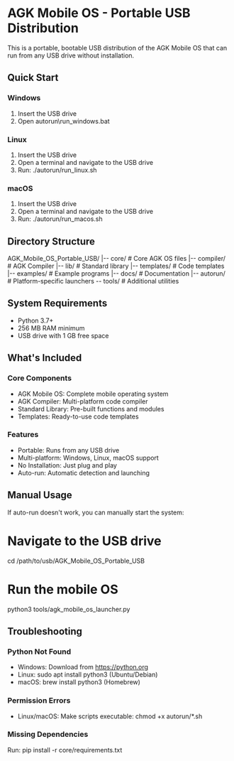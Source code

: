 # AGK Mobile OS - Portable USB Distribution

This is a portable, bootable USB distribution of the AGK Mobile OS that can run from any USB drive without installation.

## Quick Start

### Windows
1. Insert the USB drive
2. Open autorun\run_windows.bat

### Linux
1. Insert the USB drive
2. Open a terminal and navigate to the USB drive
3. Run: ./autorun/run_linux.sh

### macOS
1. Insert the USB drive
2. Open a terminal and navigate to the USB drive
3. Run: ./autorun/run_macos.sh

## Directory Structure

AGK_Mobile_OS_Portable_USB/
|-- core/              # Core AGK OS files
|-- compiler/          # AGK Compiler
|-- lib/               # Standard library
|-- templates/         # Code templates
|-- examples/          # Example programs
|-- docs/              # Documentation
|-- autorun/           # Platform-specific launchers
-- tools/             # Additional utilities

## System Requirements

- Python 3.7+
- 256 MB RAM minimum
- USB drive with 1 GB free space

## What's Included

### Core Components
- AGK Mobile OS: Complete mobile operating system
- AGK Compiler: Multi-platform code compiler
- Standard Library: Pre-built functions and modules
- Templates: Ready-to-use code templates

### Features
- Portable: Runs from any USB drive
- Multi-platform: Windows, Linux, macOS support
- No Installation: Just plug and play
- Auto-run: Automatic detection and launching

## Manual Usage

If auto-run doesn't work, you can manually start the system:

# Navigate to the USB drive
cd /path/to/usb/AGK_Mobile_OS_Portable_USB

# Run the mobile OS
python3 tools/agk_mobile_os_launcher.py

## Troubleshooting

### Python Not Found
- Windows: Download from https://python.org
- Linux: sudo apt install python3 (Ubuntu/Debian)
- macOS: brew install python3 (Homebrew)

### Permission Errors
- Linux/macOS: Make scripts executable: chmod +x autorun/*.sh

### Missing Dependencies
Run: pip install -r core/requirements.txt
